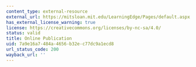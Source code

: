 ```yaml
---
content_type: external-resource
external_url: https://mitsloan.mit.edu/LearningEdge/Pages/default.aspx
has_external_license_warning: true
license: https://creativecommons.org/licenses/by-nc-sa/4.0/
status: valid
title: Online Publication
uid: 7a9e16a7-484a-4656-b32e-c77dc9a1ecd8
url_status_code: 200
wayback_url: ''
---
```

